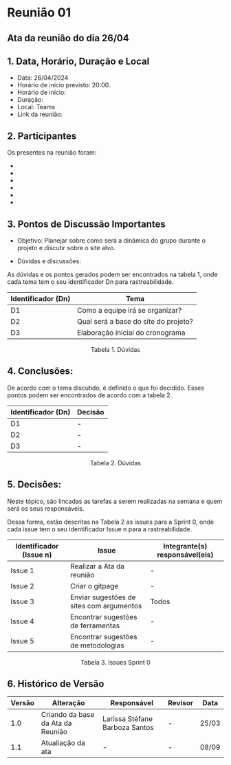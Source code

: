 # Reunião 01

## Ata da reunião do dia 26/04

## 1. Data, Horário, Duração e Local

- Data: 26/04/2024
- Horário de início previsto: 20:00.
- Horário de início: 
- Duração: 
- Local: Teams 
- Link da reunião: 

## 2. Participantes

Os presentes na reunião foram:

- 
- 
-  
- 
- 
- 

## 3. Pontos de Discussão Importantes

- Objetivo: Planejar sobre como será a dinâmica do grupo durante o projeto e discutir sobre o site alvo.

- Dúvidas e discussões:

As dúvidas e os pontos gerados podem ser encontrados na tabela 1, onde cada tema tem o seu identificador Dn para rastreabilidade.

| Identificador (Dn) | Tema |
| - | - |
| D1 | Como a equipe irá se organizar? | 
| D2 | Qual será a base do site do projeto? |
| D3 | Elaboração inicial do cronograma |
<p align="center"> Tabela 1. Dúvidas </p>

## 4. Conclusões: 

De acordo com o tema discutido, é definido o que foi decidido. Esses pontos podem ser encontrados de acordo com a tabela 2.

| Identificador (Dn) | Decisão |
| - | - |
| D1 | - | 
| D2 | - |
| D3 | - |
<p align="center"> Tabela 2. Dúvidas </p>

## 5. Decisões:

Neste tópico, são lincadas as tarefas a serem realizadas na semana e quem será os seus responsáveis.

Dessa forma, estão descritas na Tabela 2 as issues para a Sprint 0, onde cada issue tem o seu identificador Issue n para a rastreabilidade.

| Identificador (Issue n) | Issue | Integrante(s) responsável(eis) |
| - | - | - |
| Issue 1 | Realizar a Ata da reunião  | - |
| Issue 2 | Criar o gitpage | - | 
| Issue 3 | Enviar sugestões de sites com argumentos | Todos |
| Issue 4 | Encontrar sugestões de ferramentas | - |
| Issue 5 | Encontrar sugestões de metodologias | - |

<p align="center"> Tabela 3. Issues Sprint 0 </p>

## 6. Histórico de Versão

| Versão | Alteração | Responsável | Revisor | Data |
| - | - | - | - | - |
| 1.0 | Criando da base da Ata da Reunião | Larissa Stéfane Barboza Santos | - | 25/03 |
| 1.1 | Atualiação da ata | - |-| 08/09 |

